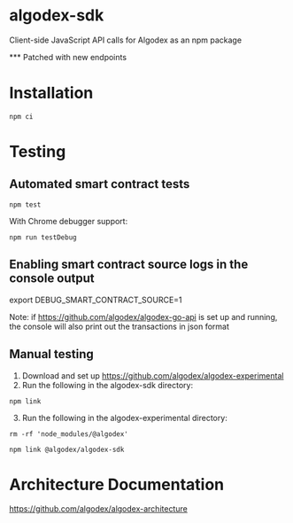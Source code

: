 # algodex-sdk

Client-side JavaScript API calls for Algodex as an npm package

\*\*\* Patched with new endpoints

# Installation

`npm ci`

# Testing

## Automated smart contract tests

`npm test`

With Chrome debugger support:

`npm run testDebug`

## Enabling smart contract source logs in the console output

export DEBUG_SMART_CONTRACT_SOURCE=1

Note: if https://github.com/algodex/algodex-go-api is set up and running, the console will also print out the transactions in json format

## Manual testing

1. Download and set up https://github.com/algodex/algodex-experimental
2. Run the following in the algodex-sdk directory:

`npm link`

3. Run the following in the algodex-experimental directory:

`rm -rf 'node_modules/@algodex'`

`npm link @algodex/algodex-sdk`

# Architecture Documentation

https://github.com/algodex/algodex-architecture
